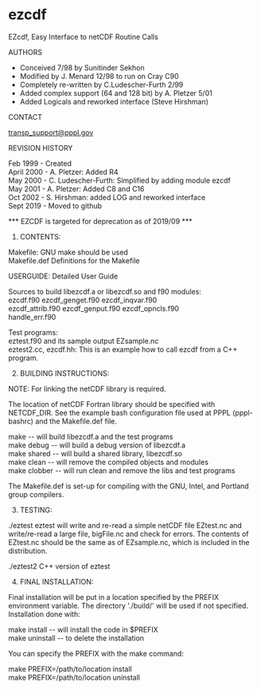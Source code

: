 # ezcdf
EZcdf, Easy Interface to netCDF Routine Calls

AUTHORS

- Conceived 7/98 by Sunitinder Sekhon
- Modified by J. Menard 12/98 to run on Cray C90
- Completely re-written by C.Ludescher-Furth 2/99 
- Added complex support (64 and 128 bit) by A. Pletzer 5/01 
- Added Logicals and reworked interface (Steve Hirshman)


CONTACT
  
  transp_support@pppl.gov


REVISION HISTORY

Feb 1999   - Created  
April 2000 - A. Pletzer: Added R4  
May 2000   - C. Ludescher-Furth: Simplified by adding module ezcdf  
May 2001   - A. Pletzer: Added C8 and C16  
Oct 2002   - S. Hirshman: added LOG and reworked interface  
Sept 2019  - Moved to github


*** EZCDF is targeted for deprecation as of 2019/09 ***


1. CONTENTS:

Makefile:      GNU make should be used  
Makefile.def   Definitions for the Makefile

USERGUIDE:     Detailed User Guide

Sources to build libezcdf.a or libezcdf.so and f90 modules:  
   ezcdf.f90         ezcdf_genget.f90  ezcdf_inqvar.f90  
   ezcdf_attrib.f90  ezcdf_genput.f90  ezcdf_opncls.f90  
   handle_err.f90

Test programs:  
   eztest.f90 and its sample output EZsample.nc  
   eztest2.cc, ezcdf.hh: This is an example how to call ezcdf from a C++ program.


2. BUILDING INSTRUCTIONS:

NOTE:  For linking the netCDF library is required.

The location of netCDF Fortran library should be specified with NETCDF_DIR. See the example bash configuration file used at PPPL (pppl-bashrc) and the Makefile.def file.

make             -- will build libezcdf.a and the test programs  
make debug       -- will build a debug version of libezcdf.a  
make shared      -- will build a shared library, libezcdf.so  
make clean       -- will remove the compiled objects and modules  
make clobber     -- will run clean and remove the libs and test programs

The Makefile.def is set-up for compiling with the GNU, Intel, and Portland group compilers.


3. TESTING:

./eztest
eztest will write and re-read a simple netCDF file EZtest.nc and write/re-read a large file, bigFile.nc and check for errors. The contents of EZtest.nc should be the same as of EZsample.nc, which is included in the distribution.

./eztest2
C++ version of eztest


4. FINAL INSTALLATION:

Final installation will be put in a location specified by the PREFIX environment variable. The directory './build/' will be used if not specified. Installation done with:

make install     -- will install the code in $PREFIX  
make uninstall   -- to delete the installation

You can specify the PREFIX with the make command:

make PREFIX=/path/to/location install  
make PREFIX=/path/to/location uninstall

